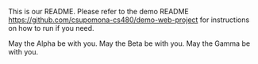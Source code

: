 This is our README.  Please refer to the demo README https://github.com/csupomona-cs480/demo-web-project for instructions on how to run if you need. 



May the Alpha be with you.
May the Beta  be with you.
May the Gamma be with you.
